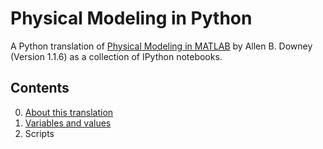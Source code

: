Physical Modeling in Python
===========================

A Python translation of [Physical Modeling in
MATLAB](http://greenteapress.com/matlab/) by Allen B. Downey 
(Version 1.1.6) as a collection of IPython notebooks.


Contents
--------

0. [About this translation](http://nbviewer.ipython.org/urls/raw.github.com/vanzaj/physical_modeling_python/master/00_About.ipynb)
1. [Variables and values](http://nbviewer.ipython.org/urls/raw.github.com/vanzaj/physical_modeling_python/master/01_Variables.ipynb)
2. Scripts
